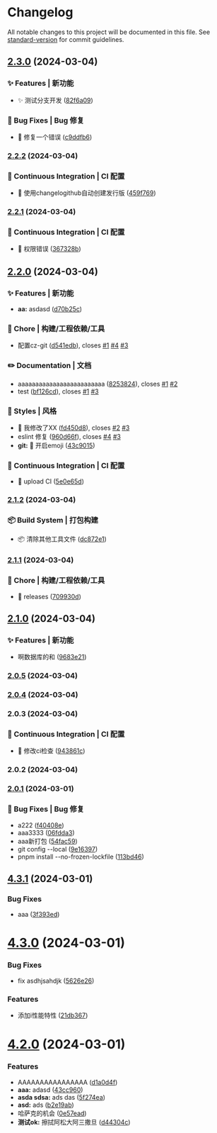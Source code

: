 # Changelog

All notable changes to this project will be documented in this file. See [standard-version](https://github.com/conventional-changelog/standard-version) for commit guidelines.

## [2.3.0](https://github.com/ketao4869/eslint-test/compare/v2.2.2...v2.3.0) (2024-03-04)


### ✨ Features | 新功能

* :sparkles: 测试分支开发 ([82f6a09](https://github.com/ketao4869/eslint-test/commit/82f6a093dc16dce11dfd322e29880f9cf89ab9a2))


### 🐛 Bug Fixes | Bug 修复

* :bug: 修复一个错误 ([c9ddfb6](https://github.com/ketao4869/eslint-test/commit/c9ddfb64cbcf68beb7c3fd62fb6db6c2c9b1385d))

### [2.2.2](https://github.com/ketao4869/eslint-test/compare/v2.2.1...v2.2.2) (2024-03-04)


### 👷 Continuous Integration | CI 配置

* :ferris_wheel: 使用changelogithub自动创建发行版 ([459f769](https://github.com/ketao4869/eslint-test/commit/459f76955855a908ae784cdd3e9a50711294cacb))

### [2.2.1](https://github.com/ketao4869/eslint-test/compare/v2.2.0...v2.2.1) (2024-03-04)


### 👷 Continuous Integration | CI 配置

* :ferris_wheel: 权限错误 ([367328b](https://github.com/ketao4869/eslint-test/commit/367328bbe7d517adc32e0e3235c2bf187c3b6c3b))

## [2.2.0](https://github.com/ketao4869/eslint-test/compare/v2.1.2...v2.2.0) (2024-03-04)


### ✨ Features | 新功能

* **aa:** asdasd ([d70b25c](https://github.com/ketao4869/eslint-test/commit/d70b25c1344630b458dea8d29f0d0ab7030bc571))


### 🚀 Chore | 构建/工程依赖/工具

* 配置cz-git ([d541edb](https://github.com/ketao4869/eslint-test/commit/d541edba6f161d7367e7ea8df255f9e08b445a3d)), closes [#1](https://github.com/ketao4869/eslint-test/issues/1) [#4](https://github.com/ketao4869/eslint-test/issues/4) [#3](https://github.com/ketao4869/eslint-test/issues/3)


### ✏️ Documentation | 文档

* aaaaaaaaaaaaaaaaaaaaaaaaa ([8253824](https://github.com/ketao4869/eslint-test/commit/8253824cf0cfe0fc9a3ecdb43435e519dca957b7)), closes [#1](https://github.com/ketao4869/eslint-test/issues/1) [#2](https://github.com/ketao4869/eslint-test/issues/2)
* test ([bf126cd](https://github.com/ketao4869/eslint-test/commit/bf126cd5b116de0daa466d37c966c057319f667a)), closes [#1](https://github.com/ketao4869/eslint-test/issues/1) [#3](https://github.com/ketao4869/eslint-test/issues/3)


### 💄 Styles | 风格

* :lipstick: 我修改了XX ([fd450d8](https://github.com/ketao4869/eslint-test/commit/fd450d8568f5bd34238cabade89049a83964534b)), closes [#2](https://github.com/ketao4869/eslint-test/issues/2) [#3](https://github.com/ketao4869/eslint-test/issues/3)
* eslint 修复 ([960d66f](https://github.com/ketao4869/eslint-test/commit/960d66f4dffade898fbd769b9b878d5a4651f791)), closes [#4](https://github.com/ketao4869/eslint-test/issues/4) [#3](https://github.com/ketao4869/eslint-test/issues/3)
* **git:** :lipstick: 开启emoji ([43c9015](https://github.com/ketao4869/eslint-test/commit/43c90151ccb377acbb6bc8df97d65c5f2a468d54))


### 👷 Continuous Integration | CI 配置

* :ferris_wheel: upload CI ([5e0e65d](https://github.com/ketao4869/eslint-test/commit/5e0e65d569b8da4d6172974f1c20862a923a3443))

### [2.1.2](https://github.com/ketao4869/eslint-test/compare/v2.1.1...v2.1.2) (2024-03-04)


### 📦‍ Build System | 打包构建

* :package: 清除其他工具文件 ([dc872e1](https://github.com/ketao4869/eslint-test/commit/dc872e1a1aab102e961326bb0815047508cce5c0))

### [2.1.1](https://github.com/ketao4869/eslint-test/compare/v2.1.0...v2.1.1) (2024-03-04)


### 🚀 Chore | 构建/工程依赖/工具

* :hammer: releases ([709930d](https://github.com/ketao4869/eslint-test/commit/709930dc92ab1f2eb546e31f75b80c0739572341))

## [2.1.0](https://github.com/ketao4869/eslint-test/compare/v2.0.5...v2.1.0) (2024-03-04)


### ✨ Features | 新功能

* 啊数据库的和 ([9683e21](https://github.com/ketao4869/eslint-test/commit/9683e21ef41f1053ffd60bbed1a30a781f1f40f0))

### [2.0.5](https://github.com/ketao4869/eslint-test/compare/v2.0.4...v2.0.5) (2024-03-04)

### [2.0.4](https://github.com/ketao4869/eslint-test/compare/v2.0.3...v2.0.4) (2024-03-04)

### 2.0.3 (2024-03-04)


### 👷 Continuous Integration | CI 配置

* :ferris_wheel: 修改ci检查 ([943861c](https://github.com/ketao4869/eslint-test/commit/943861c3a7155ee9a92ab580a829eabb40229a28))

### 2.0.2 (2024-03-04)

### [2.0.1](https://github.com/ketao4869/eslint-test/compare/v4.3.1...v2.0.1) (2024-03-01)


### 🐛 Bug Fixes | Bug 修复

* a222 ([f40408e](https://github.com/ketao4869/eslint-test/commit/f40408e9163ff321ad7371cfc76749eb05cbec71))
* aaa3333 ([06fdda3](https://github.com/ketao4869/eslint-test/commit/06fdda353ee08ef27bee0bfdc6306a6e44065259))
* aaa新打包 ([54fac59](https://github.com/ketao4869/eslint-test/commit/54fac59ba1a21036244dda999a124da92ccb86ea))
* git config --local ([9e16397](https://github.com/ketao4869/eslint-test/commit/9e163978033da83d5e45ee1004755188368c5507))
* pnpm install --no-frozen-lockfile ([113bd46](https://github.com/ketao4869/eslint-test/commit/113bd46956819b70f2ba05e4308745071b2b5b41))

## [4.3.1](https://github.com/ketao4869/eslint-test/compare/v4.3.0...v4.3.1) (2024-03-01)


### Bug Fixes

* aaa ([3f393ed](https://github.com/ketao4869/eslint-test/commit/3f393ed1158b51458a5dede94a510c83da6c4764))

# [4.3.0](https://github.com/ketao4869/eslint-test/compare/v4.2.0...v4.3.0) (2024-03-01)


### Bug Fixes

* fix asdhjsahdjk ([5626e26](https://github.com/ketao4869/eslint-test/commit/5626e26c7a990cf7a738db6737c90db5cbd0edb3))


### Features

* 添加i性能特性 ([21db367](https://github.com/ketao4869/eslint-test/commit/21db3672c5e26a74b469385100048dea10af9086))

# [4.2.0](https://github.com/ketao4869/eslint-test/compare/v4.1.0...v4.2.0) (2024-03-01)


### Features

* AAAAAAAAAAAAAAAA ([d1a0d4f](https://github.com/ketao4869/eslint-test/commit/d1a0d4f6729de54d4985ecd343812233842b36d6))
* **aaa:** adasd ([43cc960](https://github.com/ketao4869/eslint-test/commit/43cc9603ef31c4519833a220923b8ffb2f6ec5f8))
* **asda sdsa:** ads das ([5f274ea](https://github.com/ketao4869/eslint-test/commit/5f274ea16f5adc09e8b7a25e3a051ecba9f06553))
* **asd:** ads ([b2e19ab](https://github.com/ketao4869/eslint-test/commit/b2e19abae407b0e14cb362b4c038ecdc8476f889))
* 哈萨克的机会 ([0e57ead](https://github.com/ketao4869/eslint-test/commit/0e57ead57d9899628988b60afd6ea00037f915c6))
* **测试ok:** 擦拭阿松大阿三撒旦 ([d44304c](https://github.com/ketao4869/eslint-test/commit/d44304c825bc4a4ae7588135fd47d7a1cd03d6c1))
